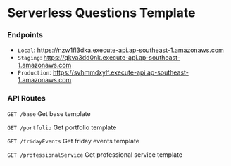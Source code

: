 # Serverless Questions Template

### Endpoints
- `Local`: https://nzw1fl3dka.execute-api.ap-southeast-1.amazonaws.com
- `Staging`: https://qkva3dd0nk.execute-api.ap-southeast-1.amazonaws.com
- `Production`: https://svhmmdxylf.execute-api.ap-southeast-1.amazonaws.com

### API Routes
`GET /base`
Get base template

`GET /portfolio`
Get portfolio template

`GET /fridayEvents`
Get friday events template

`GET /professionalService`
Get professional service template
